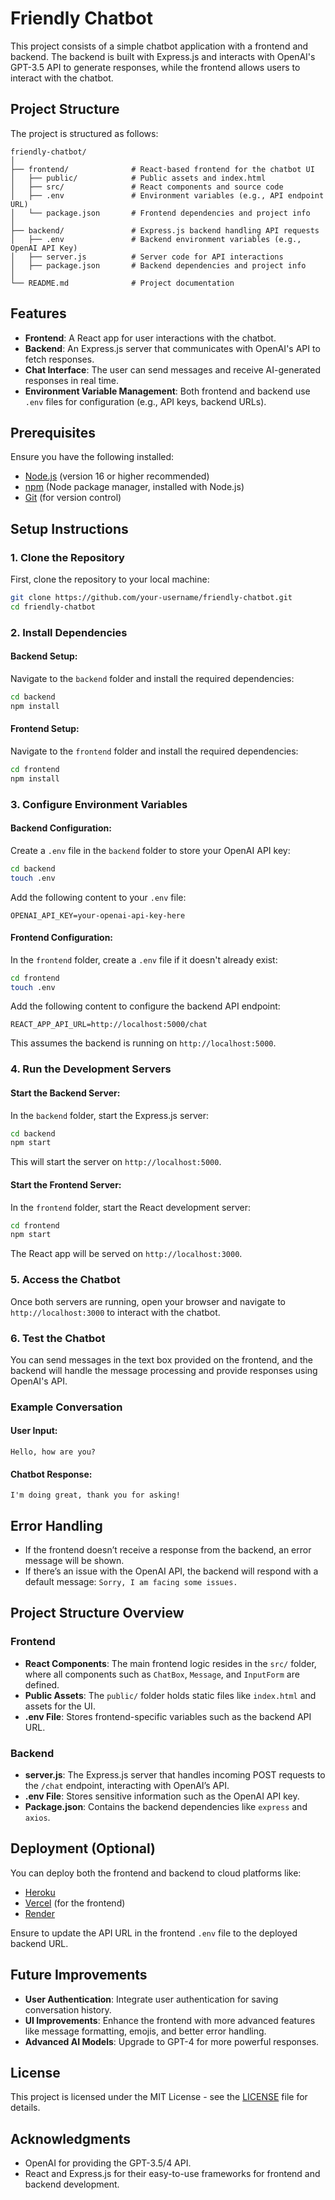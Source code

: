 # Friendly Chatbot

This project consists of a simple chatbot application with a frontend and backend. The backend is built with Express.js and interacts with OpenAI's GPT-3.5 API to generate responses, while the frontend allows users to interact with the chatbot.

## Project Structure

The project is structured as follows:

```
friendly-chatbot/
│
├── frontend/              # React-based frontend for the chatbot UI
│   ├── public/            # Public assets and index.html
│   ├── src/               # React components and source code
│   ├── .env               # Environment variables (e.g., API endpoint URL)
│   └── package.json       # Frontend dependencies and project info
│
├── backend/               # Express.js backend handling API requests
│   ├── .env               # Backend environment variables (e.g., OpenAI API Key)
│   ├── server.js          # Server code for API interactions
│   ├── package.json       # Backend dependencies and project info
│
└── README.md              # Project documentation
```

## Features

- **Frontend**: A React app for user interactions with the chatbot.
- **Backend**: An Express.js server that communicates with OpenAI's API to fetch responses.
- **Chat Interface**: The user can send messages and receive AI-generated responses in real time.
- **Environment Variable Management**: Both frontend and backend use `.env` files for configuration (e.g., API keys, backend URLs).

## Prerequisites

Ensure you have the following installed:

- [Node.js](https://nodejs.org/) (version 16 or higher recommended)
- [npm](https://www.npmjs.com/) (Node package manager, installed with Node.js)
- [Git](https://git-scm.com/) (for version control)

## Setup Instructions

### 1. Clone the Repository

First, clone the repository to your local machine:

```bash
git clone https://github.com/your-username/friendly-chatbot.git
cd friendly-chatbot
```

### 2. Install Dependencies

#### Backend Setup:

Navigate to the `backend` folder and install the required dependencies:

```bash
cd backend
npm install
```

#### Frontend Setup:

Navigate to the `frontend` folder and install the required dependencies:

```bash
cd frontend
npm install
```

### 3. Configure Environment Variables

#### Backend Configuration:

Create a `.env` file in the `backend` folder to store your OpenAI API key:

```bash
cd backend
touch .env
```

Add the following content to your `.env` file:

```plaintext
OPENAI_API_KEY=your-openai-api-key-here
```

#### Frontend Configuration:

In the `frontend` folder, create a `.env` file if it doesn't already exist:

```bash
cd frontend
touch .env
```

Add the following content to configure the backend API endpoint:

```plaintext
REACT_APP_API_URL=http://localhost:5000/chat
```

This assumes the backend is running on `http://localhost:5000`.

### 4. Run the Development Servers

#### Start the Backend Server:

In the `backend` folder, start the Express.js server:

```bash
cd backend
npm start
```

This will start the server on `http://localhost:5000`.

#### Start the Frontend Server:

In the `frontend` folder, start the React development server:

```bash
cd frontend
npm start
```

The React app will be served on `http://localhost:3000`.

### 5. Access the Chatbot

Once both servers are running, open your browser and navigate to `http://localhost:3000` to interact with the chatbot.

### 6. Test the Chatbot

You can send messages in the text box provided on the frontend, and the backend will handle the message processing and provide responses using OpenAI's API.

### Example Conversation

#### User Input:

```
Hello, how are you?
```

#### Chatbot Response:

```
I'm doing great, thank you for asking!
```

## Error Handling

- If the frontend doesn’t receive a response from the backend, an error message will be shown.
- If there’s an issue with the OpenAI API, the backend will respond with a default message: `Sorry, I am facing some issues.`

## Project Structure Overview

### Frontend

- **React Components**: The main frontend logic resides in the `src/` folder, where all components such as `ChatBox`, `Message`, and `InputForm` are defined.
- **Public Assets**: The `public/` folder holds static files like `index.html` and assets for the UI.
- **.env File**: Stores frontend-specific variables such as the backend API URL.

### Backend

- **server.js**: The Express.js server that handles incoming POST requests to the `/chat` endpoint, interacting with OpenAI’s API.
- **.env File**: Stores sensitive information such as the OpenAI API key.
- **Package.json**: Contains the backend dependencies like `express` and `axios`.

## Deployment (Optional)

You can deploy both the frontend and backend to cloud platforms like:

- [Heroku](https://www.heroku.com/)
- [Vercel](https://vercel.com/) (for the frontend)
- [Render](https://render.com/)

Ensure to update the API URL in the frontend `.env` file to the deployed backend URL.

## Future Improvements

- **User Authentication**: Integrate user authentication for saving conversation history.
- **UI Improvements**: Enhance the frontend with more advanced features like message formatting, emojis, and better error handling.
- **Advanced AI Models**: Upgrade to GPT-4 for more powerful responses.

## License

This project is licensed under the MIT License - see the [LICENSE](LICENSE) file for details.

## Acknowledgments

- OpenAI for providing the GPT-3.5/4 API.
- React and Express.js for their easy-to-use frameworks for frontend and backend development.


